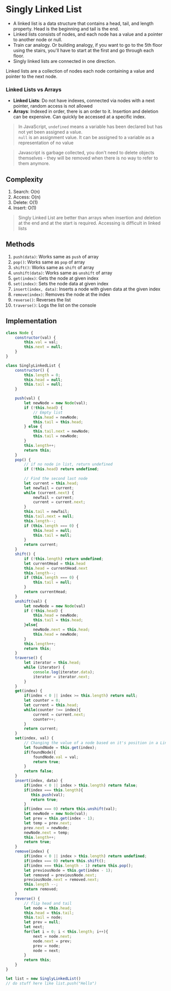 # Singly Linked List
- A linked list is a data structure that contains a head, tail, and length property. Head is the beginning and tail is the end. 
- Linked lists consists of nodes, and each node has a value and a pointer to another node or null. 
- Train car analogy. Or building analogy, if you want to go to the 5th floor using the stairs, you'll have to start at the first and go through each floor. 
- Singly linked lists are connected in one direction. 

Linked lists are a collection of nodes each node containing a value and pointer to the next node.

### Linked Lists vs Arrays 

- **Linked Lists**: Do not have indexes, connected via nodes with a next pointer, random access is not allowed
- **Arrays**: Indexed in order, there is an order to it. Insertion and deletion can be expensive. Can quickly be accessed at a specific index. 

>In JavaScript, ```undefined``` means a variable has been declared but has not yet been assigned a value.<br>
```null``` is an assignment value. It can be assigned to a variable as a representation of no value

>Javascript is garbage collected, you don't need to delete objects themselves - they will be removed when there is no way to refer to them anymore.

## Complexity
1. Search: O(n)
2. Access: O(n)
3. Delete: O(1)
4. Insert: O(1)

> Singly Linked List are better than arrays when insertion and deletion at the end and at the start is required. Accessing is difficult in linked lists

## Methods
1. ```push(data)```: Works same as ```push``` of array
2. ```pop()```: Works same as ```pop``` of array
3. ```shift()```: Works same as ```shift``` of array
4. ```unshift(data)```: Works same as ```unshift``` of array
5. ```get(index)```: Gets the node at given index
6. ```set(index)```: Sets the node data at given index
7. ```insert(index, data)```: Inserts a node with given data at the given index
8. ```remove(index)```: Removes the node at the index
9. ```reverse()```: Reverses the list
10. ```traverse()```: Logs the list on the console


## Implementation
```javascript
class Node {
    constructor(val) {
        this.val = val;
        this.next = null;
    }
}

class SinglyLinkedList {
    constructor() {
        this.length = 0;
        this.head = null;
        this.tail = null;
    }

    push(val) {
        let newNode = new Node(val);
        if (!this.head) {
            // Empty list
            this.head = newNode;
            this.tail = this.head;
        } else {
            this.tail.next = newNode;
            this.tail = newNode;
        }
        this.length++;
        return this;
    }
    pop() {
        // if no node in list, return undefined
        if (!this.head) return undefined;
        
        // Find the second last node
        let current = this.head;
        let newTail = current;
        while (current.next) {
            newTail = current;
            current = current.next;
        }
        this.tail = newTail;
        this.tail.next = null;
        this.length--;
        if (this.length === 0) {
            this.head = null;
            this.tail = null;
        }
        return current;
    }
    shift() {
        if (!this.length) return undefined;
        let currentHead = this.head
        this.head = currentHead.next
        this.length--;
        if (this.length === 0) {
            this.tail = null;
        }
        return currentHead;
    }
    unshift(val) {
        let newNode = new Node(val)
        if (!this.head) {
            this.head = newNode;
            this.tail = this.head;
        }else{
            newNode.next = this.head;
            this.head = newNode;
        }
        this.length++;
        return this;
    }
    traverse() {
        let iterator = this.head;
        while (iterator) {
            console.log(iterator.data);
            iterator = iterator.next;
        }
    }
    get(index) {
        if(index < 0 || index >= this.length) return null;
        let counter = 0;
        let current = this.head;
        while(counter !== index){
            current = current.next;
            counter++;
        }
        return current;
    }
    set(index, val) {
        // Changing the value of a node based on it's position in a Linked List
        let foundNode = this.get(index);
        if(foundNode){
            foundNode.val = val;
            return true;
        }
        return false;
    }
    insert(index, data) {
        if(index < 0 || index > this.length) return false;
        if(index === this.length){
           this.push(val);
           return true;
        }
        if(index === 0) return this.unshift(val);
        let newNode = new Node(val);
        let prev = this.get(index - 1);
        let temp = prev.next;
        prev.next = newNode;
        newNode.next = temp;
        this.length++;
        return true;
    }
    remove(index) {
        if(index < 0 || index > this.length) return undefined;
        if(index === 0) return this.shift();
        if(index === this.length - 1) return this.pop();
        let previousNode = this.get(index - 1);
        let removed = previousNode.next;
        previousNode.next = removed.next;
        this.length --;
        return removed;
    }
    reverse() {
        // flip head and tail
        let node = this.head;
        this.head = this.tail;
        this.tail = node;
        let prev = null;
        let next;
        for(let i = 0; i < this.length; i++){
            next = node.next;
            node.next = prev;
            prev = node;
            node = next;
        }
        return this;
    }
}

let list = new SinglyLinkedList()
// do stuff here like list.push("Hello")
```
